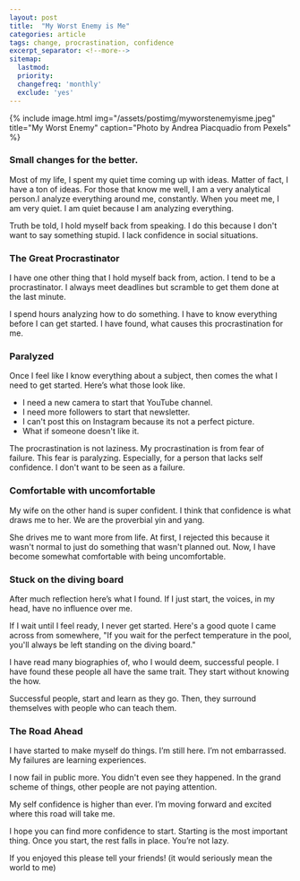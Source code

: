 ```yaml
---
layout: post
title:  "My Worst Enemy is Me"
categories: article
tags: change, procrastination, confidence
excerpt_separator: <!--more-->
sitemap:
  lastmod: 
  priority: 
  changefreq: 'monthly'
  exclude: 'yes'
---
```

{% include image.html
  img="/assets/postimg/myworstenemyisme.jpeg"
  title="My Worst Enemy"
  caption="Photo by Andrea Piacquadio from Pexels" %}
  
### Small changes for the better.  
Most of my life, I spent my quiet time coming up with ideas. Matter of fact, I have a ton of ideas. For those that know me well, I am a very analytical person.I analyze everything around me, constantly. When you meet me, I am very quiet. I am quiet because I am analyzing everything.

Truth be told, I hold myself back from speaking. I do this because I don't want to say something stupid. I lack confidence in social situations.<!--more-->

### The Great Procrastinator

I have one other thing that I hold myself back from, action. I tend to be a procrastinator. I always meet deadlines but scramble to get them done at the last minute.

I spend hours analyzing how to do something. I have to know everything before I can get started. I have found, what causes this procrastination for me.

### Paralyzed  

Once I feel like I know everything about a subject, then comes the what I need to get started. Here’s what those look like.

- I need a new camera to start that YouTube channel.
- I need more followers to start that newsletter.
- I can't post this on Instagram because its not a perfect picture.
- What if someone doesn't like it.

The procrastination is not laziness. My procrastination is from fear of failure. This fear is paralyzing. Especially, for a person that lacks self confidence. I don't want to be seen as a failure.  

  
### Comfortable with uncomfortable  

My wife on the other hand is super confident. I think that confidence is what draws me to her. We are the proverbial yin and yang.

She drives me to want more from life. At first, I rejected this because it wasn't normal to just do something that wasn't planned out. Now, I have become somewhat comfortable with being uncomfortable.  

### Stuck on the diving board  

After much reflection here’s what I found. If I just start, the voices, in my head, have no influence over me.

If I wait until I feel ready, I never get started.  Here's a good quote I came across from somewhere, "If you wait for the perfect temperature in the pool, you'll always be left standing on the diving board."

I have read many biographies of, who I would deem, successful people. I have found these people all have the same trait. They start without knowing the how.

Successful people, start and learn as they go. Then, they surround themselves with people who can teach them.  

### The Road Ahead  

I have started to make myself do things. I’m still here. I’m not embarrassed. My failures are learning experiences.

I now fail in public more. You didn't even see they happened. In the grand scheme of things, other people are not paying attention.

My self confidence is higher than ever. I’m moving forward and excited where this road will take me.

I hope you can find more confidence to start. Starting is the most important thing. Once you start, the rest falls in place. You’re not lazy.

If you enjoyed this please tell your friends! (it would seriously mean the world to me)
